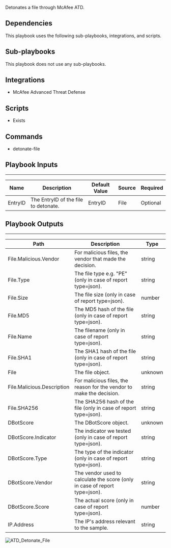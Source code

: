 Detonates a file through McAfee ATD. 

## Dependencies
This playbook uses the following sub-playbooks, integrations, and scripts.

## Sub-playbooks
This playbook does not use any sub-playbooks.

## Integrations
* McAfee Advanced Threat Defense

## Scripts
* Exists

## Commands
* detonate-file

## Playbook Inputs
---

| **Name** | **Description** | **Default Value** | **Source** | **Required** |
| --- | --- | --- | --- | --- |
| EntryID | The EntryID of the file to detonate. | EntryID | File | Optional |

## Playbook Outputs
---

| **Path** | **Description** | **Type** |
| --- | --- | --- |
| File.Malicious.Vendor | For malicious files, the vendor that made the decision. | string |
| File.Type | The file type e.g. "PE" (only in case of report type=json). | string |
| File.Size | The file size (only in case of report type=json). | number |
| File.MD5 | The MD5 hash of the file (only in case of report type=json). | string |
| File.Name | The filename (only in case of report type=json). | string |
| File.SHA1 | The SHA1 hash of the file (only in case of report type=json). | string |
| File | The file object. | unknown |
| File.Malicious.Description | For malicious files, the reason for the vendor to make the decision. | string |
| File.SHA256 | The SHA256 hash of the file (only in case of report type=json). | string |
| DBotScore | The DBotScore object. | unknown |
| DBotScore.Indicator | The indicator we tested (only in case of report type=json). | string |
| DBotScore.Type | The type of the indicator (only in case of report type=json). | string |
| DBotScore.Vendor | The vendor used to calculate the score (only in case of report type=json). | string |
| DBotScore.Score | The actual score (only in case of report type=json). | number |
| IP.Address | The IP's address relevant to the sample. | string |

![ATD_Detonate_File](https://github.com/demisto/content/blob/1bdd5229392bd86f0cc58265a24df23ee3f7e662/docs/images/playbooks/ATD_Detonate_File.png)

